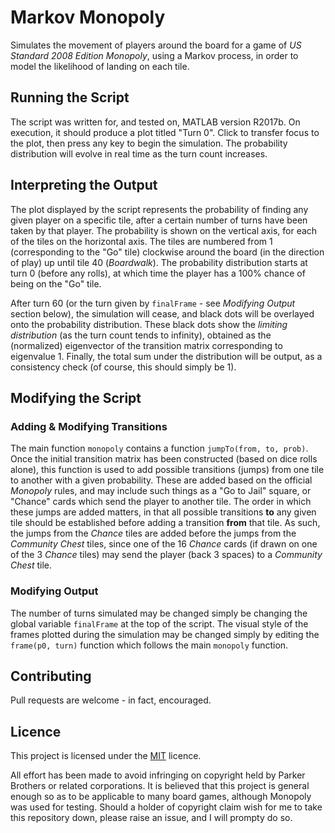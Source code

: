# Markov Monopoly

Simulates the movement of players around the board for a game of *US Standard 2008 Edition Monopoly*, using a Markov process, in order to model the likelihood of landing on each tile.

## Running the Script

The script was written for, and tested on, MATLAB version R2017b. On execution, it should produce a plot titled "Turn 0". Click to transfer focus to the plot, then press any key to begin the simulation. The probability distribution will evolve in real time as the turn count increases.

## Interpreting the Output

The plot displayed by the script represents the probability of finding any given player on a specific tile, after a certain number of turns have been taken by that player. The probability is shown on the vertical axis, for each of the tiles on the horizontal axis. The tiles are numbered from 1 (corresponding to the "Go" tile) clockwise around the board (in the direction of play) up until tile 40 (*Boardwalk*). The probability distribution starts at turn 0 (before any rolls), at which time the player has a 100% chance of being on the "Go" tile.

After turn 60 (or the turn given by `finalFrame` - see *Modifying Output* section below), the simulation will cease, and black dots will be overlayed onto the probability distribution. These black dots show the *limiting distribution* (as the turn count tends to infinity), obtained as the (normalized) eigenvector of the transition matrix corresponding to eigenvalue 1. Finally, the total sum under the distribution will be output, as a consistency check (of course, this should simply be 1).

## Modifying the Script

### Adding & Modifying Transitions

The main function `monopoly` contains a function `jumpTo(from, to, prob)`. Once the initial transition matrix has been constructed (based on dice rolls alone), this function is used to add possible transitions (jumps) from one tile to another with a given probability. These are added based on the official *Monopoly* rules, and may include such things as a "Go to Jail" square, or "Chance" cards which send the player to another tile. The order in which these jumps are added matters, in that all possible transitions **to** any given tile should be established before adding a transition **from** that tile. As such, the jumps from the *Chance* tiles are added before the jumps from the *Community Chest* tiles, since one of the 16 *Chance* cards (if drawn on one of the 3 *Chance* tiles) may send the player (back 3 spaces) to a *Community Chest* tile.

### Modifying Output

The number of turns simulated may be changed simply be changing the global variable `finalFrame` at the top of the script. The visual style of the frames plotted during the simulation may be changed simply by editing the `frame(p0, turn)` function which follows the main `monopoly` function.

## Contributing

Pull requests are welcome - in fact, encouraged.

## Licence

This project is licensed under the [MIT](https://choosealicense.com/licenses/mit/) licence. 

All effort has been made to avoid infringing on copyright held by Parker Brothers or related corporations. It is believed that this project is general enough so as to be applicable to many board games, although Monopoly was used for testing. Should a holder of copyright claim wish for me to take this repository down, please raise an issue, and I will prompty do so. 
